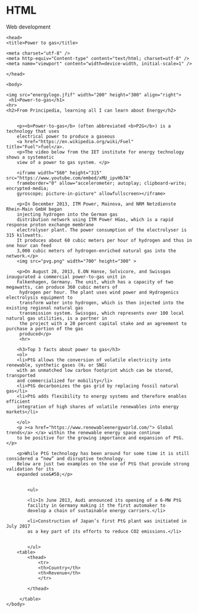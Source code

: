 # HTML
Web development
<html>
	
	<head>
	<title>Power to gas</title> 
	
    <meta charset="utf-8" />
    <meta http-equiv="Content-type" content="text/html; charset=utf-8" />
    <meta name="viewport" content="width=device-width, initial-scale=1" />
	
	</head>
	
	<body>
	
	<img src="energylogo.jfif" width="200" height="300" align="right">
	 <h1>Power-to-gas</h1>
	<hr>
	<h2>From Principedia, learning all I can learn about Energy</h2>
	
	
		<p><b>Power-to-gas</b> (often abbreviated <b>P2G</b>) is a technology that uses 
		electrical power to produce a gaseous 
		<a href="https://en.wikipedia.org/wiki/Fuel" title="Fuel">fuel</a>.
		<p>The video below from the IET institute for energy technology shows a systematic
		view of a power to gas system. </p>
		
		<iframe width="560" height="315" src="https://www.youtube.com/embed/xMU_ipvHb7A"
		frameborder="0" allow="accelerometer; autoplay; clipboard-write; encrypted-media; 
		gyroscope; picture-in-picture" allowfullscreen></iframe>
		
		<p>In December 2013, ITM Power, Mainova, and NRM Netzdienste Rhein-Main GmbH began 
		injecting hydrogen into the German gas
		distribution network using ITM Power HGas, which is a rapid response proton exchange membrane 
		electrolyser plant. The power consumption of the electrolyser is 315 kilowatts.
		It produces about 60 cubic meters per hour of hydrogen and thus in one hour can feed 
		3,000 cubic meters of hydrogen-enriched natural gas into the network.</p>
		<img src="pvg.png" width="700" height="300" >

		<p>On August 28, 2013, E.ON Hanse, Solvicore, and Swissgas inaugurated a commercial power-to-gas unit in 
		Falkenhagen, Germany. The unit, which has a capacity of two megawatts, can produce 360 cubic meters of
		 hydrogen per hour. The plant uses wind power and Hydrogenics electrolysis equipment to
		 transform water into hydrogen, which is then injected into the existing regional natural gas
		 transmission system. Swissgas, which represents over 100 local natural gas utilities, is a partner in 
		 the project with a 20 percent capital stake and an agreement to purchase a portion of the gas
		 produced</p>
		 <hr>
		
		<h3>Top 3 facts about power to gas</h3>
		<ol>
		<li>PtG allows the conversion of volatile electricity into renewable, synthetic gases (H₂ or SNG) 
		with an unmatched low carbon footprint which can be stored, transported
		and commercialized for mobility</li>
		<li>PtG decarbonizes the gas grid by replacing fossil natural gas</li>
		<li>PtG adds flexibility to energy systems and therefore enables efficient
		integration of high shares of volatile renewables into energy markets</li>
		
		</ol>
		<p ><a href="https://www.renewableenergyworld.com/"> Global trends</a> </a> within the renewable energy space continue
		to be positive for the growing importance and expansion of PtG.</p>
		
		<p>While PtG technology has been around for some time it is still considered a “new” and disruptive technology.
		Below are just two examples on the use of PtG that provide strong validation for its 
		expanded use&#58;</p>
		
		
			<ul>
			
			<li>In June 2013, Audi announced its opening of a 6-MW PtG 
			facility in Germany making it the first automaker to 
			develop a chain of sustainable energy carriers.</li>
			
			<li>Construction of Japan’s first PtG plant was initiated in July 2017 
			as a key part of its efforts to reduce CO2 emissions.</li>
			
			
			</ul>
		<table>
			<thead>
				<tr>
				<th>Country</th>
				<th>Revenue</th>
				</tr>
			
			</thead>
		
		 </table>
	</body>
	


</html>
